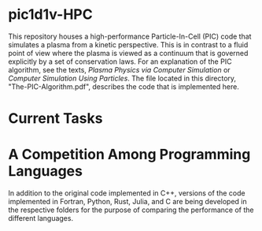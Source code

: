 # pic1d1v-HPC
This repository houses a high-performance Particle-In-Cell (PIC) code that simulates a plasma from a kinetic perspective. This is in contrast to a fluid point of view where the plasma is viewed as a continuum that is governed explicitly by a set of conservation laws. For an explanation of the PIC algorithm, see the texts, *Plasma Physics via Computer Simulation* or *Computer Simulation Using Particles*. The file located in this directory, "The-PIC-Algorithm.pdf", describes the code that is implemented here. 

# Current Tasks

# A Competition Among Programming Languages 
In addition to the original code implemented in C++, versions of the code implemented in Fortran, Python, Rust, Julia, and C are being developed in the respective folders for the purpose of comparing the performance of the different languages. 